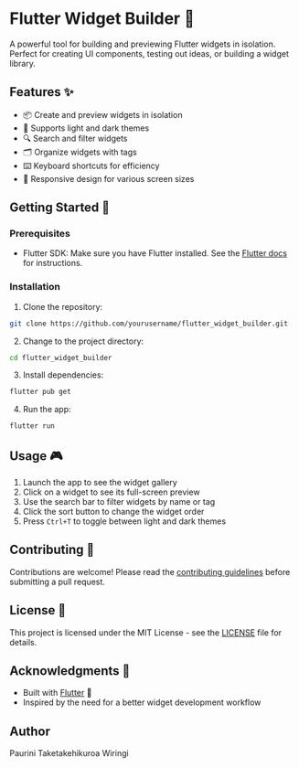 # Flutter Widget Builder 🚀

A powerful tool for building and previewing Flutter widgets in isolation. Perfect for creating UI components, testing out ideas, or building a widget library.

## Features ✨

- 📦 Create and preview widgets in isolation
- 🎨 Supports light and dark themes
- 🔍 Search and filter widgets
- 🗂️ Organize widgets with tags
- ⌨️ Keyboard shortcuts for efficiency
- 📱 Responsive design for various screen sizes

## Getting Started 🏁

### Prerequisites

- Flutter SDK: Make sure you have Flutter installed. See the [Flutter docs](https://flutter.dev/docs/get-started/install) for instructions.

### Installation

1. Clone the repository:

```bash
git clone https://github.com/yourusername/flutter_widget_builder.git
```

2. Change to the project directory:

```bash
cd flutter_widget_builder
```

3. Install dependencies:

```bash
flutter pub get
```

4. Run the app:

```bash
flutter run
```

## Usage 🎮

1. Launch the app to see the widget gallery
2. Click on a widget to see its full-screen preview
3. Use the search bar to filter widgets by name or tag
4. Click the sort button to change the widget order
5. Press `Ctrl+T` to toggle between light and dark themes

## Contributing 🤝

Contributions are welcome! Please read the [contributing guidelines](CONTRIBUTING.md) before submitting a pull request.

## License 📜

This project is licensed under the MIT License - see the [LICENSE](LICENSE) file for details.

## Acknowledgments 🙏

- Built with [Flutter](https://flutter.dev/) 💙
- Inspired by the need for a better widget development workflow


## Author
Paurini Taketakehikuroa Wiringi